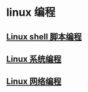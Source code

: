 # linux 编程
## [Linux shell 脚本编程](shell-script/README.md)
## [Linux 系统编程](system-programming/README.md)
## [Linux 网络编程](network-programming/README.md)
